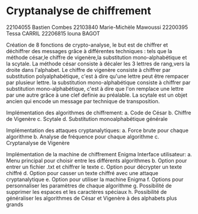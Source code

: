 # Cryptanalyse de chiffrement

22104055  Bastien Combes
22103840	Marie-Michèle	Mawoussi
22200395	Tessa	CARRIL
22206815	louna	BAGOT

Création de 8 fonctions de crypto-analyse, le but est de chiffrer et déchiffrer des messages grâce à différentes techniques : tels que la méthode césar,le chiffre de vigenère,la substitution mono-alphabétique et la scytale. 
La méthode césar consiste à décaler les 3 lettres de rang,vers la droite dans l'alphabet.
Le chiffre de vigenère consiste à chiffrer par substitution polyalphabétique, c'est à dire qu'une lettre peut être rempacer par plusieur lettre. 
la substitution mono-alphabétique consiste à chiffrer par substitution mono-alphabétique, c'est à dire que l'on remplace une lettre par une autre grâce à une clef definie au préalable. 
La scytale est un objet ancien qui encode un message par technique de transposition. 

Implémentation des algorithmes de chiffrement:
a. Code de César
b. Chiffre de Vigenère
c. Scytale
d. Substitution monoalphabétique générale

Implémentation des attaques cryptanalytiques:
a. Force brute pour chaque algorithme
b. Analyse de fréquence pour chaque algorithme
c. Cryptanalyse de Vigenère

Implémentation de la machine de chiffrement Enigma
Interface utilisateur:
a. Menu principal pour choisir entre les différents algorithmes
b. Option pour entrer un fichier .txt et chiffrer le texte
c. Option pour décrypter un texte chiffré
d. Option pour casser un texte chiffré avec une attaque cryptanalytique
e. Option pour utiliser la machine Enigma
f. Options pour personnaliser les paramètres de chaque algorithme
g. Possibilité de supprimer les espaces et les caractères spéciaux
h. Possibilité de généraliser les algorithmes de César et Vigenère à des alphabets plus grands
